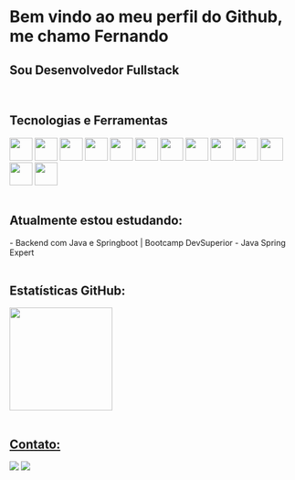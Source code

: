 # Bem vindo ao meu perfil do Github, me chamo Fernando
## Sou Desenvolvedor Fullstack
<br>

## Tecnologias e Ferramentas
  <div>
    <img src="https://cdn.jsdelivr.net/gh/devicons/devicon/icons/java/java-original.svg" height="40"/>
    <img src="https://cdn.jsdelivr.net/gh/devicons/devicon/icons/spring/spring-original.svg" height="40"/>
    <img src="https://cdn.jsdelivr.net/gh/devicons/devicon/icons/html5/html5-original.svg" height="40"/>
    <img src="https://cdn.jsdelivr.net/gh/devicons/devicon/icons/css3/css3-original.svg" height="40"/>
    <img src="https://cdn.jsdelivr.net/gh/devicons/devicon/icons/javascript/javascript-original.svg" height="40"/>
    <img src="https://cdn.jsdelivr.net/gh/devicons/devicon/icons/typescript/typescript-original.svg" height="40"/>
    <img src="https://cdn.jsdelivr.net/gh/devicons/devicon/icons/react/react-original.svg" height="40"/>
    <img src="https://cdn.jsdelivr.net/gh/devicons/devicon/icons/android/android-original.svg" height="40"/>
    <img src="https://cdn.jsdelivr.net/gh/devicons/devicon/icons/mysql/mysql-original.svg" height="40"/>
    <img src="https://cdn.jsdelivr.net/gh/devicons/devicon/icons/postgresql/postgresql-original.svg" height="40"/> 
    <img src="https://cdn.jsdelivr.net/gh/devicons/devicon/icons/git/git-original.svg" height="40"/>
    <img src="https://cdn.jsdelivr.net/gh/devicons/devicon/icons/docker/docker-original.svg" height="40"/>
    <img src="https://cdn.jsdelivr.net/gh/devicons/devicon/icons/kubernetes/kubernetes-plain.svg" height="40"/>
    <br><br>
  </div>

## Atualmente estou estudando:
  <div>
    - Backend com Java e Springboot | Bootcamp DevSuperior - Java Spring Expert 
    <br><br>
  </div>

## Estatísticas GitHub:
  <div>
    <a href="https://github.com/fernando-angeli">
    <img loading="lazy" height="180em" src="https://github-readme-stats.vercel.app/api/top-langs/?username=fernando-angeli&layout=compact&langs_count=7&theme=dracula"/>
    <br><br>
  </div>
  
  ## Contato:
  <div>
    <a href = "mailto:fernando_angeli@hotmail.com"><img loading="lazy" src="https://img.shields.io/badge/Email-D14836?style=for-the-badge&logo=gmail&logoColor=white" target="_blank"></a>
    <a href="https://www.linkedin.com/in/luiz-fernando-angeli"><img loading="lazy" src="https://img.shields.io/badge/-LinkedIn-%230077B5?style=for-the-badge&logo=linkedin&logoColor=white" target="_blank"></a>        <br><br>
  </div>

